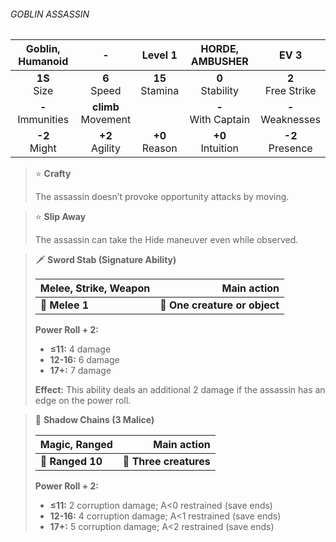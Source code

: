 ###### GOBLIN ASSASSIN

|  Goblin, Humanoid   |           -           |      Level 1      |    HORDE, AMBUSHER    |         EV 3         |
|:-------------------:|:---------------------:|:-----------------:|:---------------------:|:--------------------:|
|   **1S**<br>Size    |    **6**<br>Speed     | **15**<br>Stamina |  **0**<br>Stability   | **2**<br>Free Strike |
| **-**<br>Immunities | **climb**<br>Movement |                   | **-**<br>With Captain | **-**<br>Weaknesses  |
|   **-2**<br>Might   |   **+2**<br>Agility   | **+0**<br>Reason  |  **+0**<br>Intuition  |  **-2**<br>Presence  |

> ⭐️ **Crafty**
> 
> The assassin doesn’t provoke opportunity attacks by moving.

> ⭐️ **Slip Away**
> 
> The assassin can take the Hide maneuver even while observed.

> 🗡 **Sword Stab (Signature Ability)**
> 
> | **Melee, Strike, Weapon** |               **Main action** |
> | ------------------------- | -----------------------------:|
> | **📏 Melee 1**            | **🎯 One creature or object** |
> 
> **Power Roll + 2:**
> 
> - **≤11:** 4 damage
> - **12-16:** 6 damage
> - **17+:** 7 damage
> 
> **Effect:** This ability deals an additional 2 damage if the assassin has an edge on the power roll.

> 🏹 **Shadow Chains (3 Malice)**
> 
> | **Magic, Ranged** |        **Main action** |
> | ----------------- | ----------------------:|
> | **📏 Ranged 10**  | **🎯 Three creatures** |
> 
> **Power Roll + 2:**
> 
> - **≤11:** 2 corruption damage; A<0 restrained (save ends)
> - **12-16:** 4 corruption damage; A<1 restrained (save ends)
> - **17+:** 5 corruption damage; A<2 restrained (save ends)
